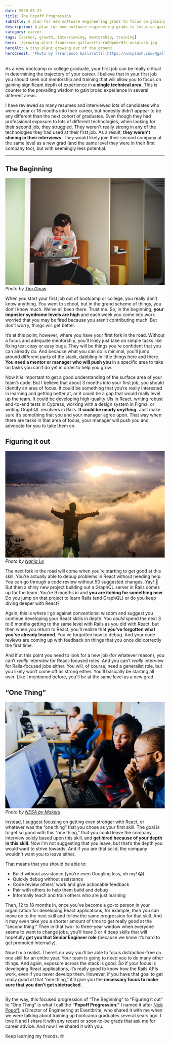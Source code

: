 ```yaml
---
date: 2020-05-22
title: The Popoff Progression
subTitle: A plan for new software engineering grads to focus on gaining depth in a single technical area to help grow their career
description: A plan for new software engineering grads to focus on gaining depth in a single technical area to help grow their career
category: career
tags: [career, growth, interviewing, mentorship, training]
hero: ./growing-plant-francesco-gallarotti-ruQHpukrN7c-unsplash.jpg
heroAlt: A tiny plant growing out of the ground
heroCredit: 'Photo by [Francesco Gallarotti](https://unsplash.com/@gallarotti)'
---
```


As a new bootcamp or college graduate, your first job can be really critical in determining the trajectory of your career. I believe that in your first job you should seek out mentorship and training that will allow you to focus on gaining significant depth of experience in **a single technical area**. This is counter to the prevailing wisdom to gain broad experience in several different areas.

I have reviewed so many resumes and interviewed lots of candidates who were a year or 18 months into their career, but honestly didn’t appear to be any different than the next cohort of graduates. Even though they had professional exposure to lots of different technologies, when looking for their second job, they struggled. They weren't really strong in any of the technologies they had used at their first job. As a result, **they weren't shining in their interviews**. They would likely join their second company at the same level as a new grad (and the same level they were in their first company too), but with seemingly less potential.

---

## The Beginning

![picture of a worried man at the computer](./worried-man-at-computer-tim-gouw-1K9T5YiZ2WU-unsplash.jpg) _Photo by [Tim Gouw](https://unsplash.com/@punttim)_

When you start your first job out of bootcamp or college, you really don’t know anything. You went to school, but in the grand scheme of things, you don’t know much. We’ve all been there. Trust me. So, in the beginning, **your imposter syndrome levels are high** and each week you come into work worried that you may be fired because you aren’t contributing much. But don’t worry, things will get better.

It’s at this point, however, where you have your first fork in the road. Without a focus and adequate mentorship, you’ll likely just take on simple tasks like fixing text copy or easy bugs. They will be things you’re confident that you can already do. And because what you can do is minimal, you’ll jump around different parts of the stack, dabbling in little things here and there. **You need a mentor or manager who will push you** in a specific area to take on tasks you can’t do yet in order to help you grow.

Now it _is_ important to get a good understanding of the surface area of your team’s code. But I believe that about 3 months into your first job, you should identify an area of focus. It could be something that you’re really interested in learning and getting better at, or it could be a gap that would really level up the team. It could be developing high-quality UIs in React, writing robust end-to-end tests in Cypress, working with a design system in Figma, or writing GraphQL resolvers in Rails. **It could be nearly _anything_.** Just make sure it’s something that you and your manager agree upon. That way when there are tasks in that area of focus, your manager will push you and advocate for you to take them on.

## Figuring it out

![silhouette of a woman celebrating](./woman-celebrating-silhouette-nghia-le-V3DokM1NQcs-unsplash.jpg) _Photo by [Nghia Le](https://unsplash.com/@lephunghia)_

The next fork in the road will come when you’re starting to get good at this skill. You’re actually able to debug problems in React without needing help. You can go through a code review without 50 suggested changes. Yay! 🎉 But then a shiny new project building out a GraphQL server in Rails comes up for the team. You’re 9 months in and **you are itching for something new**. Do you jump on that project to learn Rails (and GraphQL) or do you keep diving deeper with React?

Again, this is where I go against conventional wisdom and suggest you continue developing your React skills in depth. You _could_ spend the next 3 to 6 months getting to the same level with Rails as you did with React, but then when you return to React, you’ll realize that **you’ve forgotten what you've already learned**. You've forgotten how to debug. And your code reviews are coming up with feedback on things that you once did correctly the first time.

And if at this point you need to look for a new job (for whatever reason), you can’t _really_ interview for React-focused roles. And you can’t _really_ interview for Rails-focused jobs either. You will, of course, need a generalist role, but you likely won’t come off as strong either. You'll basically be starting all over. Like I mentioned before, you'll be at the same level as a new grad.

## “One Thing”

![picture of a woman helping a man with a coding problem](./woman-helping-man-coding-nesa-by-makers-IgUR1iX0mqM-unsplash.jpg) _Photo by [NESA by Makers](https://unsplash.com/@nesabymakers)_

Instead, I suggest focusing on getting even stronger with React, or whatever was the “one thing” that you chose as your first skill. The goal is to get so good with this “one thing,” that you could leave the company, interview solely based upon this skill, and **get hired because of your depth in this skill**. Now I'm not suggesting that you leave, but that’s the depth you would want to strive towards. And if you are that solid, the company wouldn't want you to leave either.

That means that you should be able to:

- Build without assistance (you’re even Googling less, oh my! 😱)
- Quickly debug without assistance
- Code review others’ work and give actionable feedback
- Pair with others to help them build and debug
- Informally teach and train others who are just learning

Then, 12 to 18 months in, once you’ve become a go-to person in your organization for developing React applications, for example, _then_ you can move on to the next skill and follow the same progression for that skill. And it may even take you a shorter amount of time to get really good at the “second thing.” Then in that two- to three-year window when everyone seems to want to change jobs, you’ll have 3 or 4 deep skills that will hopefully **get you that Senior Engineer role** (because we know it’s hard to get promoted internally).

Now I’m a realist. There’s no way you’ll be able to focus distraction-free on one skill for an entire year. Your team is going to need you to do many other things. And again, exposure across the stack is good. So if your focus is developing React applications, it’s really good to know how the Rails APIs work, even if you never develop them. However, if you have that goal to get _really_ good at that “one thing,” it’ll give you the **necessary focus to make sure that you don’t get sidetracked**.

---

By the way, this focused progression of “The Beginning” to “Figuring it out” to “One Thing” is what I call the **“Popoff Progression.”** I named it after [Nick Popoff](https://www.linkedin.com/in/nick-popoff/), a Director of Engineering at Eventbrite, who shared it with me when we were talking about training up bootcamp graduates several years ago. I love it and I share it with any recent or soon-to-be grads that ask me for career advice. And now I've shared it with you.

Keep learning my friends. 🤓
